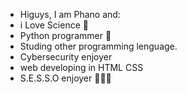- Higuys, I am Phano and:
- i Love Science 🧬 
- Python programmer 🐍
- Studing other programming lenguage. 
- Cybersecurity enjoyer 
- web developing in HTML CSS
- S.E.S.S.O enjoyer 🦧🦍🏴

<!---
IlPhano/IlPhano is a ✨ special ✨ repository because its `README.md` (this file) appears on your GitHub profile.
You can click the Preview link to take a look at your changes.
--->
